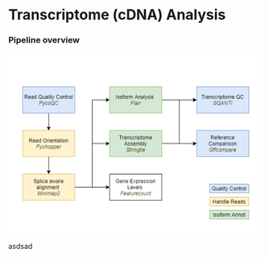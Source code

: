 Transcriptome (cDNA) Analysis
=============================

### Pipeline overview


![cDNA analysis flowchart](img/flowchart_cdna.drawio.png) 

asdsad